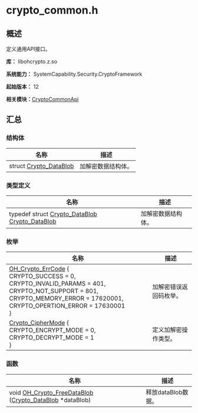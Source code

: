 # crypto_common.h


## 概述

定义通用API接口。

**库：** libohcrypto.z.so

**系统能力：** SystemCapability.Security.CryptoFramework

**起始版本：** 12

**相关模块：**[CryptoCommonApi](_crypto_common_api.md)


## 汇总


### 结构体

| 名称 | 描述 | 
| -------- | -------- |
| struct  [Crypto_DataBlob](_crypto___data_blob.md) | 加解密数据结构体。 | 


### 类型定义

| 名称 | 描述 | 
| -------- | -------- |
| typedef struct [Crypto_DataBlob](_crypto___data_blob.md) [Crypto_DataBlob](_crypto_common_api.md#crypto_datablob) | 加解密数据结构体。 | 


### 枚举

| 名称 | 描述 | 
| -------- | -------- |
| [OH_Crypto_ErrCode](_crypto_common_api.md#oh_crypto_errcode) {<br/>CRYPTO_SUCCESS = 0, CRYPTO_INVALID_PARAMS = 401,<br/>CRYPTO_NOT_SUPPORT = 801, CRYPTO_MEMORY_ERROR = 17620001,<br/>CRYPTO_OPERTION_ERROR = 17630001<br/>} | 加解密错误返回码枚举。 | 
| [Crypto_CipherMode](_crypto_common_api.md#crypto_ciphermode) {<br/>CRYPTO_ENCRYPT_MODE = 0,<br/>CRYPTO_DECRYPT_MODE = 1<br/>} | 定义加解密操作类型。 | 


### 函数

| 名称 | 描述 | 
| -------- | -------- |
| void [OH_Crypto_FreeDataBlob](_crypto_common_api.md#oh_crypto_freedatablob) ([Crypto_DataBlob](_crypto___data_blob.md) \*dataBlob) | 释放dataBlob数据。 | 
